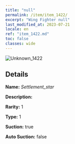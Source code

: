 ```yaml
---
title: "null"
permalink: /item/item_1422/
excerpt: "Wing Fighter null"
last_modified_at: 2023-07-21
locale: en
ref: "item_1422.md"
toc: false
classes: wide
---
```



 ![Unknown_1422](/images/item/Settlement_star_p.png)



## Details

 **Name:** *Settlement_star* 

 **Description:** 

 **Rarity:** 1 

 **Type:** 1 

 **Suction:** true 

 **Auto Suction:** false 


